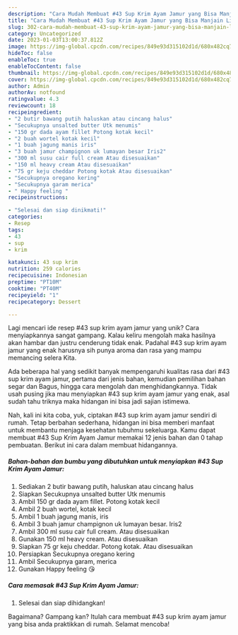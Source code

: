 ```yaml
---
description: "Cara Mudah Membuat #43 Sup Krim Ayam Jamur yang Bisa Manjain Lidah"
title: "Cara Mudah Membuat #43 Sup Krim Ayam Jamur yang Bisa Manjain Lidah"
slug: 302-cara-mudah-membuat-43-sup-krim-ayam-jamur-yang-bisa-manjain-lidah
category: Uncategorized
date: 2023-01-03T13:00:37.812Z
image: https://img-global.cpcdn.com/recipes/849e93d315102d1d/680x482cq70/43-sup-krim-ayam-jamur-foto-resep-utama.jpg
hideToc: false
enableToc: true
enableTocContent: false
thumbnail: https://img-global.cpcdn.com/recipes/849e93d315102d1d/680x482cq70/43-sup-krim-ayam-jamur-foto-resep-utama.jpg
cover: https://img-global.cpcdn.com/recipes/849e93d315102d1d/680x482cq70/43-sup-krim-ayam-jamur-foto-resep-utama.jpg
author: Admin
authorAv: notfound
ratingvalue: 4.3
reviewcount: 18
recipeingredient:
- "2 butir bawang putih haluskan atau cincang halus"
- "Secukupnya unsalted butter Utk menumis"
- "150 gr dada ayam fillet Potong kotak kecil"
- "2 buah wortel kotak kecil"
- "1 buah jagung manis iris"
- "3 buah jamur champignon uk lumayan besar Iris2"
- "300 ml susu cair full cream Atau disesuaikan"
- "150 ml heavy cream Atau disesuaikan"
- "75 gr keju cheddar Potong kotak Atau disesuaikan"
- "Secukupnya oregano kering"
- "Secukupnya garam merica"
- " Happy feeling "
recipeinstructions:

- "Selesai dan siap dinikmati!"
categories:
- Resep
tags:
- 43
- sup
- krim

katakunci: 43 sup krim 
nutrition: 259 calories
recipecuisine: Indonesian
preptime: "PT10M"
cooktime: "PT40M"
recipeyield: "1"
recipecategory: Dessert

---
```





Lagi mencari ide resep #43 sup krim ayam jamur yang unik? Cara menyiapkannya sangat gampang. Kalau keliru mengolah maka hasilnya akan hambar dan justru cenderung tidak enak. Padahal #43 sup krim ayam jamur yang enak harusnya sih punya aroma dan rasa yang mampu memancing selera Kita.





Ada beberapa hal yang sedikit banyak mempengaruhi kualitas rasa dari #43 sup krim ayam jamur, pertama dari jenis bahan, kemudian pemilihan bahan segar dan Bagus, hingga cara mengolah dan menghidangkannya. Tidak usah pusing jika mau menyiapkan #43 sup krim ayam jamur yang enak,      asal sudah tahu triknya maka hidangan ini bisa jadi sajian istimewa.





















Nah, kali ini kita coba, yuk, ciptakan #43 sup krim ayam jamur sendiri di rumah. Tetap berbahan sederhana, hidangan ini bisa memberi manfaat untuk membantu menjaga kesehatan tubuhmu sekeluarga. Kamu dapat membuat #43 Sup Krim Ayam Jamur memakai 12 jenis bahan dan 0 tahap pembuatan. Berikut ini cara dalam membuat hidangannya.

<!--inarticleads1-->

##### Bahan-bahan dan bumbu yang dibutuhkan untuk menyiapkan #43 Sup Krim Ayam Jamur:

1. Sediakan 2 butir bawang putih, haluskan atau cincang halus
1. Siapkan Secukupnya unsalted butter Utk menumis
1. Ambil 150 gr dada ayam fillet. Potong kotak kecil
1. Ambil 2 buah wortel, kotak kecil
1. Ambil 1 buah jagung manis, iris
1. Ambil 3 buah jamur champignon uk lumayan besar. Iris2
1. Ambil 300 ml susu cair full cream. Atau disesuaikan
1. Gunakan 150 ml heavy cream. Atau disesuaikan
1. Siapkan 75 gr keju cheddar. Potong kotak. Atau disesuaikan
1. Persiapkan Secukupnya oregano kering
1. Ambil Secukupnya garam, merica
1. Gunakan  Happy feeling 😘




<!--inarticleads2-->

##### Cara memasak #43 Sup Krim Ayam Jamur:


1. Selesai dan siap dihidangkan!



Bagaimana? Gampang kan? Itulah cara membuat #43 sup krim ayam jamur yang bisa anda praktikkan di rumah. Selamat mencoba!
